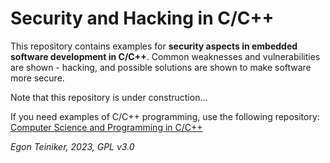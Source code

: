 # Security and Hacking in C/C++

This repository contains examples for **security aspects in embedded software development in C/C++**.
Common weaknesses and vulnerabilities are shown - hacking, and possible solutions are shown to make 
software more secure.

Note that this repository is under construction...

If you need examples of C/C++ programming, use the following repository:
[Computer Science and Programming in C/C++](https://github.com/teiniker/teiniker-lectures-computerscience/tree/master)

*Egon Teiniker, 2023, GPL v3.0* 
